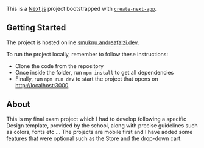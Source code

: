 This is a [Next.js](https://nextjs.org/) project bootstrapped with [`create-next-app`](https://github.com/vercel/next.js/tree/canary/packages/create-next-app).

## Getting Started

The project is hosted online [smuknu.andreafalzi.dev](https://smuknu.andreafalzi.dev).
 
To run the project locally, remember to follow these instructions:

- Clone the code from the repository
- Once inside the folder, run `npm install` to get all dependencies
- Finally, run `npm run dev` to start the project that opens on [http://localhost:3000](http://localhost:3000)

## About

This is my final exam project which I had to develop following a specific Design template, provided by the school, along with precise guidelines such as colors, fonts etc ... The projects are mobile first and I have added some features that were optional such as the Store and the drop-down cart.


